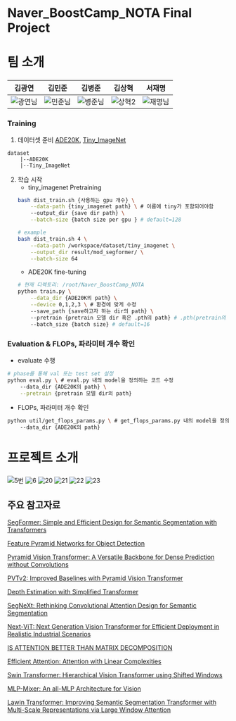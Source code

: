 # Naver_BoostCamp_NOTA Final Project

# 팀 소개

### 

|김광연|김민준|김병준|김상혁|서재명|
| :-: | :-: | :-: | :-: | :-: |
|![광연님](https://user-images.githubusercontent.com/59431433/217448461-bb7a37d4-f5d4-418b-a1b9-583b561b5733.png)|![민준님](https://user-images.githubusercontent.com/59431433/217448432-a3d093c4-0145-4846-a775-00650198fc2f.png)|![병준님](https://user-images.githubusercontent.com/59431433/217448424-11666f05-dda6-406d-95e8-47b3bab7c2f6.png)|![상혁2](https://user-images.githubusercontent.com/59431433/217448849-758c8e25-87db-4902-ab06-0aa8c359500c.png)|![재명님](https://user-images.githubusercontent.com/59431433/217448416-b2ba2070-6cfb-4829-a3bd-861f526cb74a.png)|

### Training
1. 데이터셋 준비
[ADE20K](https://groups.csail.mit.edu/vision/datasets/ADE20K/), [Tiny_ImageNet](https://paperswithcode.com/dataset/tiny-imagenet)
```
dataset
    |--ADE20K
    |--Tiny_ImageNet
```

2. 학습 시작
    - tiny_imagenet Pretraining
    ```bash
    bash dist_train.sh {사용하는 gpu 개수} \
        --data-path {tiny_imagenet path} \ # 이름에 tiny가 포함되어야함
        --output_dir {save dir path} \
        --batch-size {batch size per gpu } # default=128

    # example
    bash dist_train.sh 4 \
        --data-path /workspace/dataset/tiny_imagenet \
        --output_dir result/mod_segformer/ \
        --batch-size 64

    ```
    - ADE20K fine-tuning
    ```bash
    # 현재 디렉토리: /root/Naver_BoostCamp_NOTA
    python train.py \
        --data_dir {ADE20K의 path} \
        --device 0,1,2,3 \ # 환경에 맞게 수정 
        --save_path {save하고자 하는 dir의 path} \ 
        --pretrain {pretrain 모델 dir 혹은 .pth의 path} # .pth(pretrain의 output), dir(huggingface의 모델허브에서 제공하는 형태)
        --batch_size {batch size} # default=16
    ```

### Evaluation & FLOPs, 파라미터 개수 확인
- evaluate 수행

```bash
# phase를 통해 val 또는 test set 설정
python eval.py \ # eval.py 내의 model을 정의하는 코드 수정
    --data_dir {ADE20K의 path} \
    --pretrain {pretrain 모델 dir의 path}
```

- FLOPs, 파라미터 개수 확인

```bash
python util/get_flops_params.py \ # get_flops_params.py 내의 model을 정의하는 코드 수정
    --data_dir {ADE20K의 path}
```

# 프로젝트 소개

### 
![5번](https://user-images.githubusercontent.com/59431433/217443017-fa24917e-f63b-458f-878a-a8d20f21d606.png)
![6](https://user-images.githubusercontent.com/59431433/217443410-86cf320d-dbf4-4100-ac57-32bb51e59114.png)
![20](https://user-images.githubusercontent.com/59431433/217443765-e52a506e-a170-4d9d-9c5c-169956d0fadf.png)
![21](https://user-images.githubusercontent.com/59431433/217443838-6e966b29-a6e4-4e63-8798-7b06e2f25531.png)
![22](https://user-images.githubusercontent.com/59431433/217443528-748c1104-1a7b-46e5-bb03-56477da58132.png)
![23](https://user-images.githubusercontent.com/59431433/217443632-e13abfd0-e57e-4244-b1d6-203ed25c9bd1.png)

## 주요 참고자료

[SegFormer: Simple and Efficient Design for Semantic Segmentation with Transformers](https://arxiv.org/abs/2105.15203)

[Feature Pyramid Networks for Object Detection](https://arxiv.org/abs/1612.03144)

[Pyramid Vision Transformer: A Versatile Backbone for Dense Prediction without Convolutions](https://arxiv.org/abs/2102.12122)

[PVTv2: Improved Baselines with Pyramid Vision Transformer](https://arxiv.org/abs/2106.13797)

[Depth Estimation with Simplified Transformer](https://arxiv.org/abs/2204.13791)

[SegNeXt: Rethinking Convolutional Attention Design for Semantic Segmentation](https://arxiv.org/abs/2209.08575)

[Next-ViT: Next Generation Vision Transformer for Efficient Deployment in Realistic Industrial Scenarios](https://arxiv.org/abs/2207.05501)

[IS ATTENTION BETTER THAN MATRIX DECOMPOSITION](https://arxiv.org/abs/2109.04553)

[Efficient Attention: Attention with Linear Complexities](https://arxiv.org/abs/1812.01243)

[Swin Transformer: Hierarchical Vision Transformer using Shifted Windows](https://arxiv.org/abs/2103.14030)

[MLP-Mixer: An all-MLP Architecture for Vision](https://arxiv.org/abs/2105.01601)

[Lawin Transformer: Improving Semantic Segmentation Transformer with Multi-Scale Representations via Large Window Attention](https://arxiv.org/abs/2201.01615)
